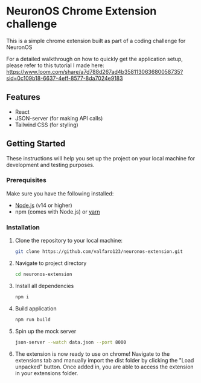 # NeuronOS Chrome Extension challenge

This is a simple chrome extension built as part of a coding challenge for NeuronOS

For a detailed walkthrough on how to quickly get the application setup, please refer to this tutorial I made here: https://www.loom.com/share/a7d788d267ad4b358113063680058735?sid=0c109b18-6637-4eff-8577-8da7024e9183

## Features

- React
- JSON-server (for making API calls)
- Tailwind CSS (for styling)

## Getting Started

These instructions will help you set up the project on your local machine for development and testing purposes.

### Prerequisites

Make sure you have the following installed:

- [Node.js](https://nodejs.org/en/download/) (v14 or higher)
- npm (comes with Node.js) or [yarn](https://yarnpkg.com/)

### Installation

1. Clone the repository to your local machine:

   ```bash
   git clone https://github.com/valfaro123/neuronos-extension.git

   ```

2. Navigate to project directory

   ```bash
   cd neuronos-extension

   ```

3. Install all dependencies

   ```bash
   npm i

   ```

4. Build application

   ```bash
   npm run build

   ```

5. Spin up the mock server

   ```bash
   json-server --watch data.json --port 8000

   ```

6. The extension is now ready to use on chrome! Navigate to the extensions tab and manually import the dist folder by clicking the "Load unpacked" button. Once added in, you are able to access the extension in your extensions folder.
